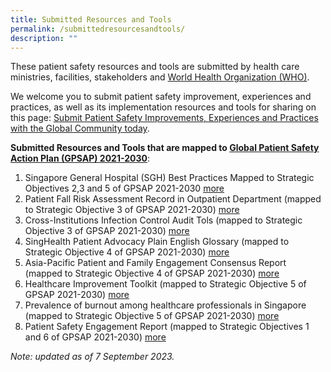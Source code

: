 ```yaml
---
title: Submitted Resources and Tools
permalink: /submittedresourcesandtools/
description: ""
---
```

These patient safety resources and tools are submitted by health care ministries, facilities, stakeholders and [World Health Organization (WHO)](https://www.who.int/).

We welcome you to submit patient safety improvement, experiences and practices, as well as its implementation resources and tools for sharing on this page: 
[Submit Patient Safety Improvements, Experiences and Practices with the Global Community today](https://form.gov.sg/64631e5f0fbfe400126c8e0d).

**Submitted Resources and Tools that are mapped to [Global Patient Safety Action Plan (GPSAP) 2021-2030](https://www.who.int/teams/integrated-health-services/patient-safety/policy/global-patient-safety-action-plan)**:
1. Singapore General Hospital (SGH) Best Practices Mapped to Strategic Objectives 2,3 and 5 of GPSAP 2021-2030 [more](/resources-and-tools/tools-and-resources/sghbestpracticesso235/)
2. Patient Fall Risk Assessment Record in Outpatient Department (mapped to Strategic Objective 3 of GPSAP 2021-2030) [more ](/tools-and-resources/tools-and-resources/pfrar/)
3. Cross-Institutions Infection Control Audit Tols (mapped to Strategic Objective 3 of GPSAP 2021-2030) [more](/resources-and-tools/tools-and-resources/ciic/)
4. SingHealth Patient Advocacy Plain English Glossary (mapped to Strategic Objective 4 of GPSAP 2021-2030) [more](/tools-and-resources/tools-and-resources/plainenglishglossary/)
5. Asia-Pacific Patient and Family Engagement Consensus Report (mapped to Strategic Objective 4 of GPSAP 2021-2030) [more](/tools-and-resources/tools-and-resources/patientfamilyconsensus/)
6. Healthcare Improvement Toolkit (mapped to Strategic Objective 5 of GPSAP 2021-2030) [more](/tools-and-resources/tools-and-resources/improvementtoolkit/)
7. Prevalence of burnout among healthcare professionals in Singapore (mapped to Strategic Objective 5 of GPSAP 2021-2030) [more]( /resources-and-tools/tools-and-resources/burnout)
8. Patient Safety Engagement Report (mapped to Strategic Objectives 1 and 6 of GPSAP 2021-2030) [more]( /resources-and-tools/tools-and-resources/paser)


*Note: updated as of 7 September 2023.*
